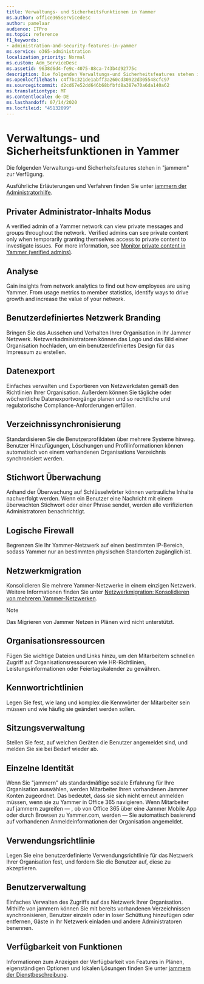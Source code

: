 ```yaml
---
title: Verwaltungs- und Sicherheitsfunktionen in Yammer
ms.author: office365servicedesc
author: pamelaar
audience: ITPro
ms.topic: reference
f1_keywords:
- administration-and-security-features-in-yammer
ms.service: o365-administration
localization_priority: Normal
ms.custom: Adm_ServiceDesc
ms.assetid: 9638d6d4-fe9c-4075-88ca-743b4d92775c
description: Die folgenden Verwaltungs-und Sicherheitsfeatures stehen in "jammern" zur Verfügung.
ms.openlocfilehash: c4f7bc321de1abff3a260cd30922d305548cfc97
ms.sourcegitcommit: d2cd67e52dd646b68bfbfd8a387e70a6da140a62
ms.translationtype: MT
ms.contentlocale: de-DE
ms.lasthandoff: 07/14/2020
ms.locfileid: "45132099"
---
```

# <a name="administration-and-security-features-in-yammer"></a>Verwaltungs- und Sicherheitsfunktionen in Yammer

Die folgenden Verwaltungs-und Sicherheitsfeatures stehen in "jammern" zur Verfügung.
  
Ausführliche Erläuterungen und Verfahren finden Sie unter [jammern der Administratorhilfe](https://go.microsoft.com/fwlink/?LinkId=869688).

## <a name="admin-private-content-mode"></a>Privater Administrator-Inhalts Modus

A verified admin of a Yammer network can view private messages and groups throughout the network.  Verified admins can see private content only when temporarily granting themselves access to private content to investigate issues.  For more information, see [Monitor private content in Yammer (verified admins)](https://go.microsoft.com/fwlink/?LinkId=627479).

## <a name="analytics"></a>Analyse

Gain insights from network analytics to find out how employees are using Yammer. From usage metrics to member statistics, identify ways to drive growth and increase the value of your network.

## <a name="custom-network-branding"></a>Benutzerdefiniertes Netzwerk Branding

Bringen Sie das Aussehen und Verhalten Ihrer Organisation in Ihr Jammer Netzwerk. Netzwerkadministratoren können das Logo und das Bild einer Organisation hochladen, um ein benutzerdefiniertes Design für das Impressum zu erstellen.

## <a name="data-export"></a>Datenexport

Einfaches verwalten und Exportieren von Netzwerkdaten gemäß den Richtlinien Ihrer Organisation. Außerdem können Sie tägliche oder wöchentliche Datenexportvorgänge planen und so rechtliche und regulatorische Compliance-Anforderungen erfüllen.
  
## <a name="directory-synchronization"></a>Verzeichnissynchronisierung

Standardisieren Sie die Benutzerprofildaten über mehrere Systeme hinweg. Benutzer Hinzufügungen, Löschungen und Profilinformationen können automatisch von einem vorhandenen Organisations Verzeichnis synchronisiert werden.

## <a name="keyword-monitoring"></a>Stichwort Überwachung

Anhand der Überwachung auf Schlüsselwörter können vertrauliche Inhalte nachverfolgt werden. Wenn ein Benutzer eine Nachricht mit einem überwachten Stichwort oder einer Phrase sendet, werden alle verifizierten Administratoren benachrichtigt.

## <a name="logical-firewall"></a>Logische Firewall

Begrenzen Sie Ihr Yammer-Netzwerk auf einen bestimmten IP-Bereich, sodass Yammer nur an bestimmten physischen Standorten zugänglich ist.

## <a name="network-migration"></a>Netzwerkmigration

Konsolidieren Sie mehrere Yammer-Netzwerke in einem einzigen Netzwerk. Weitere Informationen finden Sie unter [Netzwerkmigration: Konsolidieren von mehreren Yammer-Netzwerken](https://go.microsoft.com/fwlink/?LinkID=617488).
  
> [!NOTE]
> Das Migrieren von Jammer Netzen in Plänen wird nicht unterstützt. 

## <a name="organization-resources"></a>Organisationsressourcen

Fügen Sie wichtige Dateien und Links hinzu, um den Mitarbeitern schnellen Zugriff auf Organisationsressourcen wie HR-Richtlinien, Leistungsinformationen oder Feiertagskalender zu gewähren.
  
## <a name="password-policies"></a>Kennwortrichtlinien

Legen Sie fest, wie lang und komplex die Kennwörter der Mitarbeiter sein müssen und wie häufig sie geändert werden sollen.
  
## <a name="session-management"></a>Sitzungsverwaltung

Stellen Sie fest, auf welchen Geräten die Benutzer angemeldet sind, und melden Sie sie bei Bedarf wieder ab.

## <a name="single-identity"></a>Einzelne Identität

Wenn Sie "jammern" als standardmäßige soziale Erfahrung für Ihre Organisation auswählen, werden Mitarbeiter Ihren vorhandenen Jammer Konten zugeordnet. Das bedeutet, dass sie sich nicht erneut anmelden müssen, wenn sie zu Yammer in Office 365 navigieren. Wenn Mitarbeiter auf jammern zugreifen &mdash; , ob von Office 365 über eine Jammer Mobile App oder durch Browsen zu Yammer.com, werden &mdash; Sie automatisch basierend auf vorhandenen Anmeldeinformationen der Organisation angemeldet.

## <a name="usage-policy"></a>Verwendungsrichtlinie

Legen Sie eine benutzerdefinierte Verwendungsrichtlinie für das Netzwerk Ihrer Organisation fest, und fordern Sie die Benutzer auf, diese zu akzeptieren.

## <a name="user-management"></a>Benutzerverwaltung

Einfaches Verwalten des Zugriffs auf das Netzwerk Ihrer Organisation. Mithilfe von jammern können Sie mit bereits vorhandenen Verzeichnissen synchronisieren, Benutzer einzeln oder in loser Schüttung hinzufügen oder entfernen, Gäste in Ihr Netzwerk einladen und andere Administratoren benennen.

## <a name="feature-availability"></a>Verfügbarkeit von Funktionen

Informationen zum Anzeigen der Verfügbarkeit von Features in Plänen, eigenständigen Optionen und lokalen Lösungen finden Sie unter [jammern der Dienstbeschreibung](yammer-service-description.md).
  

